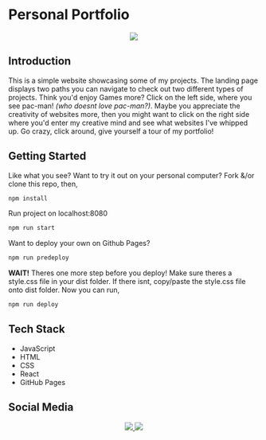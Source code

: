 # Personal Portfolio

<p align="center">
    <a href="https://nbuendia.github.io/#/">
        <img src="https://img.shields.io/badge/Author-Nicole%20Buendia-green?style=for-the-badge&labelColor=grey">
    </a>
<p>

## Introduction

This is a simple website showcasing some of my projects. The landing page displays two paths you can navigate to check out two different types of projects. Think you'd enjoy Games more? Click on the left side, where you see pac-man! _(who doesnt love pac-man?)_. Maybe you appreciate the creativity of websites more, then you might want to click on the right side where you'd enter my creative mind and see what websites I've whipped up. Go crazy, click around, give yourself a tour of my portfolio!

## Getting Started

Like what you see? Want to try it out on your personal computer?
Fork &/or clone this repo, then,

```javascript
npm install
```

Run project on localhost:8080

```javascript
npm run start
```

Want to deploy your own on Github Pages?

```javascript
npm run predeploy
```

**WAIT!** Theres one more step before you deploy! Make sure theres a style.css file in your dist folder. If there isnt, copy/paste the style.css file onto dist folder. Now you can run,

```javascript
npm run deploy
```

## Tech Stack

- JavaScript
- HTML
- CSS
- React
- GitHub Pages

## Social Media

<p align="center">
    <a href="https://github.com/nbuendia">
        <img src="https://img.shields.io/badge/GitHub-grey?style=plastic&logo=github&labelColor=grey">
    </a>
    <a href="https://www.linkedin.com/in/nicole-buendia/">
        <img src="https://img.shields.io/badge/LinkedIn-blue?style=plastic&logo=linkedin&labelColor=blue">
    </a>
</p>

<!-- [GitHub](https://github.com/nbuendia) | [LinkedIn](https://www.linkedin.com/in/nicole-buendia/) -->

